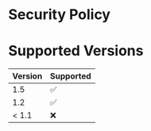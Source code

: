 # Security Policy

# Supported Versions

| Version | Supported |
| ------- | ------------------ |
| 1.5 | :white_check_mark: |
| 1.2 | :white_check_mark: |
| < 1.1 | :x: |
